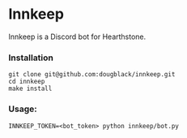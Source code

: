 # Innkeep

Innkeep is a Discord bot for Hearthstone.

### Installation

```
git clone git@github.com:dougblack/innkeep.git
cd innkeep
make install
```

### Usage:

```
INNKEEP_TOKEN=<bot_token> python innkeep/bot.py
```
